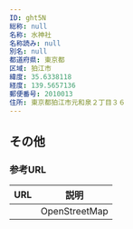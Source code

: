 ```yaml
---
ID: ght5N
総称: null
名称: 水神社
名称読み: null
別名: null
都道府県: 東京都
区域: 狛江市
緯度: 35.6338118
経度: 139.5657136
郵便番号: 2010013
住所: 東京都狛江市元和泉２丁目３６
---
```


## その他

### 参考URL

| URL | 説明          |
| --- | ------------- |
|     | OpenStreetMap |
